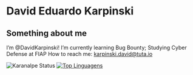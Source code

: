 # David Eduardo Karpinski
## Something about me

I’m @DavidKarpinski!
I’m currently learning Bug Bounty;
Studying Cyber Defense at FIAP
How to reach me: karpinski.david@tuta.io


![Karanalpe Status](https://github-readme-stats.vercel.app/api?username=DavidKarpinski&show_icons=true&theme=dracula)
[![Top Linguagens](https://github-readme-stats.vercel.app/api/top-langs/?username=DavidKarpinski&layout=compact&theme=dracula)](https://github.com/anuraghazra/github-readme-stats)

